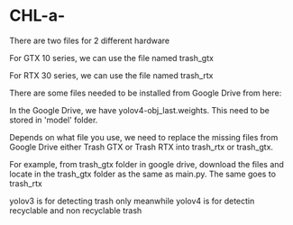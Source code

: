 # CHL-a-


There are two files for 2 different hardware

For GTX 10 series, we can use the file named trash_gtx

For RTX 30 series, we can use the file named trash_rtx

There are some files needed to be installed from Google Drive from here:

In the Google Drive, we have yolov4-obj_last.weights. This need to be stored in 'model' folder.

Depends on what file you use, we need to replace the missing files from Google Drive either Trash GTX or Trash RTX into trash_rtx or trash_gtx.

For example, from trash_gtx folder in google drive, download the files and locate in the trash_gtx folder as the same as main.py. The same goes to trash_rtx

yolov3 is for detecting trash only meanwhile yolov4 is for detectin recyclable and non recyclable trash 
